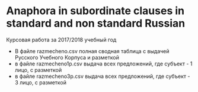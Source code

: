 # Anaphora in subordinate clauses in standard and non standard Russian
Курсовая работа за 2017/2018 учебный год
- В файле razmecheno.csv полная сводная таблица с выдачей Русского Учебного Корпуса и разметкой
- в файле razmecheno1p.csv выдача всех предложений, где субъект - 1 лицо, с разметкой
- в файле razmecheno3p.csv выдача всех предложений, где субъект - 3 лицо, с разметкой
